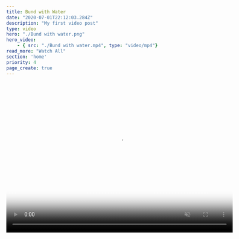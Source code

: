 ```yaml
---
title: Bund with Water
date: "2020-07-01T22:12:03.284Z"
description: "My first video post"
type: video
hero: "./Bund with water.png"
hero_video: 
    - { src: "./Bund with water.mp4", type: "video/mp4"}
read_more: "Watch All"
section: 'home'
priority: 4
page_create: true
---
```


<video poster="./Bund with water.png" autoplay loop playsinline muted width="600" height="400">
    <source src="./Bund with water.mp4" type="video/mp4">
</video>